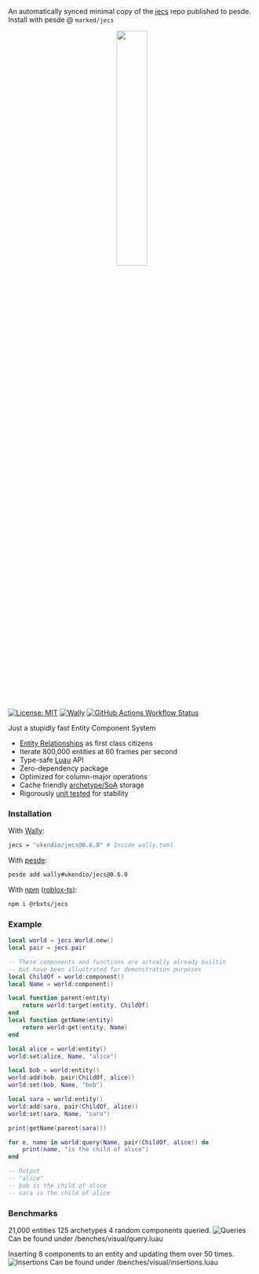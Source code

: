 An automatically synced minimal copy of the [jecs](https://github.com/Ukendio/jecs) repo published to pesde.
Install with pesde @ `marked/jecs`


<p align="center">
  <img src="assets/image-5.png" width=35%/>
</p>

[![License: MIT](https://img.shields.io/badge/License-MIT-blue.svg?style=for-the-badge)](LICENSE) [![Wally](https://img.shields.io/github/v/tag/ukendio/jecs?&style=for-the-badge)](https://wally.run/package/ukendio/jecs) [![GitHub Actions Workflow Status](https://img.shields.io/github/actions/workflow/status/ukendio/jecs/unit-testing.yaml?&style=for-the-badge)](https://github.com/Ukendio/jecs/actions/workflows/unit-testing.yaml)

Just a stupidly fast Entity Component System

-   [Entity Relationships](https://ajmmertens.medium.com/building-games-in-ecs-with-entity-relationships-657275ba2c6c) as first class citizens
-   Iterate 800,000 entities at 60 frames per second
-   Type-safe [Luau](https://luau-lang.org/) API
-   Zero-dependency package
-   Optimized for column-major operations
-   Cache friendly [archetype/SoA](https://ajmmertens.medium.com/building-an-ecs-2-archetypes-and-vectorization-fe21690805f9) storage
-   Rigorously [unit tested](https://github.com/Ukendio/jecs/actions/workflows/unit-testing.yaml) for stability

### Installation

With [Wally](https://wally.run/):
```bash
jecs = "ukendio/jecs@0.6.0" # Inside wally.toml
```
With [pesde](https://pesde.dev/):
```bash
pesde add wally#ukendio/jecs@0.6.0
```
With [npm](https://www.npmjs.com/package/@rbxts/jecs) ([roblox-ts](https://roblox-ts.com/)):
```bash
npm i @rbxts/jecs
```

### Example

```lua
local world = jecs.World.new()
local pair = jecs.pair

-- These components and functions are actually already builtin
-- but have been illustrated for demonstration purposes
local ChildOf = world:component()
local Name = world:component()

local function parent(entity)
    return world:target(entity, ChildOf)
end
local function getName(entity)
    return world:get(entity, Name)
end

local alice = world:entity()
world:set(alice, Name, "alice")

local bob = world:entity()
world:add(bob, pair(ChildOf, alice))
world:set(bob, Name, "bob")

local sara = world:entity()
world:add(sara, pair(ChildOf, alice))
world:set(sara, Name, "sara")

print(getName(parent(sara)))

for e, name in world:query(Name, pair(ChildOf, alice)) do
    print(name, "is the child of alice")
end

-- Output
-- "alice"
-- bob is the child of alice
-- sara is the child of alice
```

### Benchmarks

21,000 entities 125 archetypes 4 random components queried.
![Queries](assets/image-3.png)
Can be found under /benches/visual/query.luau

Inserting 8 components to an entity and updating them over 50 times.
![Insertions](assets/image-4.png)
Can be found under /benches/visual/insertions.luau
